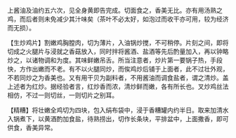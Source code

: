上酱油及油约五六次，见全身黄即告完成。切面食之，香美无比。亦有用汤熟之鸡，而后者则未免减少其汁味矣（茶叶不必太好，如泡过而收干亦可用，较为经济而无损）。

【生炒鸡片】割嫩鸡胸膛肉，切为薄片，入油锅炒搅，不可稍停。片刻之间，即将切成之火腿片与浸就之香菇放入，同时拌将酱酒、盐酒等先后酌量加入，再以钟略炒之，以诸物调和为度。其味鲜嫩吊舌。所当注意者，炒片第一要锅子热，手段快，方作出嫩而不老。有不以火腿同炒，而俟鸡炒后铺于上面者，此不过壮外观，不若同炒之为香美也。又有用干贝为副料者，不用酱油而调食盐者，谓之清炒。盖上述者为红炒。据经验者言，红炒香而浓，清炒鲜而嫩，各有所长也。叉炒鸡丝法相仿，不过一则切丝，一则切片之别耳。

【精糟】将壮嫩全鸡切为四块，包入绢布袋中，浸于香糟罐内约半日。取来加清水入锅煮下，以黄酒酌加食盐，待熟捞出，切作长条块，平排盆中，上面撒香，即可供食，香美异常。